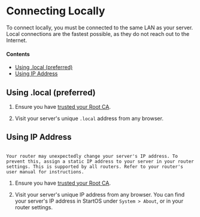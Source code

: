 # Connecting Locally

To connect locally, you must be connected to the same LAN as your server. Local connections are the fastest possible, as they do not reach out to the Internet.

#### Contents

- [Using .local (preferred)](#using-local-preferred)
- [Using IP Address](#using-local-preferred)

## Using .local (preferred)

1. Ensure you have [trusted your Root CA](./trust-ca.md).

1. Visit your server's unique `.local` address from any browser.

## Using IP Address

```admonish danger title="Important - Set a Static IP"

Your router may unexpectedly change your server's IP address. To prevent this, assign a static IP address to your server in your router settings. This is supported by all routers. Refer to your router's user manual for instructions.
```

1. Ensure you have [trusted your Root CA](./trust-ca.md).

1. Visit your server's unique IP address from any browser. You can find your server's IP address in StartOS under `System > About`, or in your router settings.
